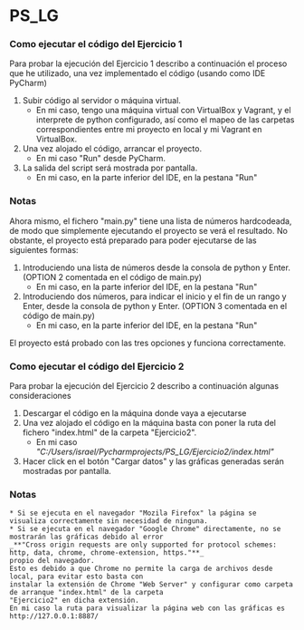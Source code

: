 # PS_LG

### Como ejecutar el código del Ejercicio 1
Para probar la ejecución del Ejercicio 1 describo a continuación el proceso que he utilizado, una vez implementado el código (usando como IDE PyCharm)

1. Subir código al servidor o máquina virtual. 
    * En mi caso, tengo una máquina virtual con VirtualBox y Vagrant, y el interprete de python configurado, así como el mapeo de las carpetas correspondientes entre mi proyecto en local y mi Vagrant en VirtualBox.
2. Una vez alojado el código, arrancar el proyecto. 
    * En mi caso "Run" desde PyCharm.
3. La salida del script será mostrada por pantalla. 
    * En mi caso, en la parte inferior del IDE, en la pestana "Run"
     
    
### Notas
Ahora mismo, el fichero "main.py" tiene una lista de números hardcodeada, de modo que simplemente ejecutando el proyecto se verá el resultado.
No obstante, el proyecto está preparado para poder ejecutarse de las siguientes formas:
1. Introduciendo una lista de números desde la consola de python y Enter. (OPTION 2 comentada en el código de main.py)
    * En mi caso, en la parte inferior del IDE, en la pestana "Run"
2. Introduciendo dos números, para indicar el inicio y el fin de un rango y Enter, desde la consola de python y Enter. (OPTION 3 comentada en el código de main.py)
    * En mi caso, en la parte inferior del IDE, en la pestana "Run"

El proyecto está probado con las tres opciones y funciona correctamente.


### Como ejecutar el código del Ejercicio 2
Para probar la ejecución del Ejercicio 2 describo a continuación algunas consideraciones

1. Descargar el código en la máquina donde vaya a ejecutarse 
2. Una vez alojado el código en la máquina basta con poner la ruta del fichero "index.html" de la carpeta "Ejercicio2". 
    * En mi caso _"C:/Users/israel/Pycharmprojects/PS_LG/Ejercicio2/index.html"_
3. Hacer click en el botón "Cargar datos" y las gráficas generadas serán mostradas por pantalla. 
     
    
### Notas
    * Si se ejecuta en el navegador "Mozila Firefox" la página se visualiza correctamente sin necesidad de ninguna.
    * Si se ejecuta en el navegador "Google Chrome" directamente, no se mostrarán las gráficas debido al error 
    _**"Cross origin requests are only supported for protocol schemes: http, data, chrome, chrome-extension, https."**_
    propio del navegador.
    Esto es debido a que Chrome no permite la carga de archivos desde local, para evitar esto basta con 
    instalar la extensión de Chrome "Web Server" y configurar como carpeta de arranque "index.html" de la carpeta
    "Ejercicio2" en dicha extensión.
    En mi caso la ruta para visualizar la página web con las gráficas es http://127.0.0.1:8887/
